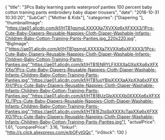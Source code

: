 {
	"title": "3Pcs Baby learning pants waterproof panties 100 percent baby cotton training pants embroidery baby diaper trousers",
	"date": "2018-10-31 10:30:20",
	"SubCat": ["Mother & Kids"],
	"categories": ["Diapering "],
	"thumbnailImage": "https://ae01.alicdn.com/kf/HTB1gsmgLXXXXXa7XVXXq6xXFXXX3/1Pcs-Cute-Baby-Diapers-Reusable-Nappies-Cloth-Diaper-Washable-Infants-Children-Baby-Cotton-Training-Pants-Panties.jpg_220x220.jpg",
	"BigImage": ["https://ae01.alicdn.com/kf/HTB1gsmgLXXXXXa7XVXXq6xXFXXX3/1Pcs-Cute-Baby-Diapers-Reusable-Nappies-Cloth-Diaper-Washable-Infants-Children-Baby-Cotton-Training-Pants-Panties.jpg","https://ae01.alicdn.com/kf/HTB1ENRYLFXXXXaGXpXXq6xXFXXXq/1Pcs-Cute-Baby-Diapers-Reusable-Nappies-Cloth-Diaper-Washable-Infants-Children-Baby-Cotton-Training-Pants-Panties.jpg","https://ae01.alicdn.com/kf/HTB1usYBIpXXXXaAXpXXq6xXFXXXH/1Pcs-Cute-Baby-Diapers-Reusable-Nappies-Cloth-Diaper-Washable-Infants-Children-Baby-Cotton-Training-Pants-Panties.jpg","https://ae01.alicdn.com/kf/HTB18UzGIpXXXXb0XXXXq6xXFXXXL/1Pcs-Cute-Baby-Diapers-Reusable-Nappies-Cloth-Diaper-Washable-Infants-Children-Baby-Cotton-Training-Pants-Panties.jpg","https://ae01.alicdn.com/kf/HTB1EZtqSpXXXXcTapXXq6xXFXXXO/1Pcs-Cute-Baby-Diapers-Reusable-Nappies-Cloth-Diaper-Washable-Infants-Children-Baby-Cotton-Training-Pants-Panties.jpg"],
	"actualPrice": 1.61,
	"comparePrice": 3.16,
	"linkurl": "http://s.click.aliexpress.com/e/bOFytGQc",
	"inStock": 130
}
